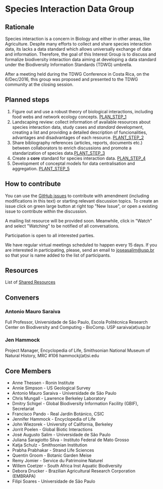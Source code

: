 # Species Interaction Data Group

## Rationale

Species interaction is a concern in Biology and either in other areas, like Agriculture. Despite many efforts to collect and share species interaction data, its lacks a data standard which allows universally exchange of data and information. Therefore, the goal of this Interest Group is to discuss and formalize biodiversity interaction data aiming at developing a data standard under the Biodiversity Information Standards (TDWG) umbrella.

After a meeting held during the TDWG Conference in Costa Rica, on the 6/Dec/2016, this group was proposed and presented to the TDWG community at the closing session.

## Planned steps

1. Figure out and use a robust theory of biological interactions, including food webs and network ecology concepts. [PLAN_STEP_1](docs/plan/step1.md)
2. Landscaping review: collect information of available resources about species interaction data, study cases and *standard* development, creating a list and providing a detailed description of funcionalities, advantages and disadvantages of each resource. [PLANT_STEP_2](docs/plan/step2.md)
3. Share bibliography references (articles, reports, documents etc.) between collaborators to enrich discussions and promote a standarization of species data.[PLANT_STEP_3](docs/plan/step3.md)
3. Create a **core** standard for species interaction data. [PLAN_STEP_4](docs/step4.md)
4. Development of conceptal models for data centralisation and aggregation. [PLANT_STEP_5](docs/plan/step5.md)

## How to contribute

You can use the [GitHub issues](https://github.com/tdwg/interaction/issues) to contribute with amendment (including modifications in this text) or starting relevant discussion topics. To create an issue click on green large button at right top "New Issue", or open a existing issue to contribute within the discussion.

A mailing list resource will be provided soon. Meanwhile, click in "Watch" and select "Watching" to be notified of all conversations.

Participation is open to all interested parties.

We have regular virtual meetings scheduled to happen every 15 days. If you are interested in participating, please, send an email to [joseasalim@usp.br](mailto:joseasalim@usp.br) so that your is name added to the list of participants.

## Resources

List of [Shared Resources](docs/resources.md)

## Conveners

### Antonio Mauro Saraiva
Full Professor, Universidade de São Paulo, Escola Politécnica 
Research Center on Biodiversity and Computing - BioComp. USP 
saraiva(at)usp.br
 
### Jen Hammock
Project Manager, Encyclopedia of Life, Smithsonian
National Museum of Natural History, MRC #106
hammockj(at)si.edu

## Core Members

- Anne Thessen - Ronin Institute
- Annie Simpson - US Geological Survey
- Antonio Mauro Saraiva - Universidade de São Paulo
- Chris Mungall - Lawrence Berkeley Laboratory
- Dmitry Schigel - Global Biodiversity Information Facility (GBIF), Secretariat
- Francisco Pando - Real Jardín Botánico,  CSIC
- Jennifer Hammock - Encyclopedia of Life
- John Wiezorek - University of California, Berkeley
- Jorrit Poelen - Global Biotic Interactions
- José Augusto Salim - Universidade de São Paulo
- Juliana Saragiotto Silva - Instituto Federal de Mato Grosso
- Katja Schulz - Smithsonian Institution
- Prabha Prabhakar - Strand Life Sciences
- Quentin Groom - Botanic Garden Meise
- Remy Jomier -   Service du Patrimoine Naturel
- Willem Coetzer - South Africa  Inst Aquatic Biodiversity
- Debora Drucker - Brazilian Agricultural Research Corporation (EMBRAPA)
- Filipi Soares - Universidade de São Paulo
